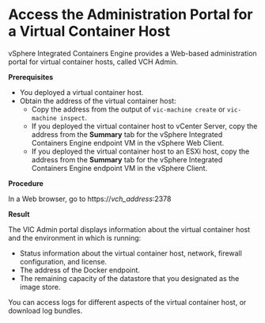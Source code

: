 # Access the Administration Portal for a Virtual Container Host #

vSphere Integrated Containers Engine provides a Web-based administration portal for virtual container hosts, called VCH Admin.

**Prerequisites**

- You deployed a virtual container host.
- Obtain the address of the virtual container host:
  - Copy the address from the output of `vic-machine create` or `vic-machine inspect`. 
  - If you deployed the virtual container host to vCenter Server, copy the address from the **Summary** tab for the vSphere Integrated Containers Engine endpoint VM in the vSphere Web Client.
  - If you deployed the virtual container host to an ESXi host, copy the address from the **Summary** tab for the vSphere Integrated Containers Engine endpoint VM in the vSphere Client.

**Procedure**

In a Web browser, go to https://<i>vch_address</i>:2378

**Result**

The VIC Admin portal displays information about the virtual container host and the environment in which is running:  

- Status information about the virtual container host, network,  firewall configuration, and license. 
- The address of the Docker endpoint.
- The remaining capacity of the datastore that you designated as the image store. 

You can access logs for different aspects of the virtual container host, or download log bundles.